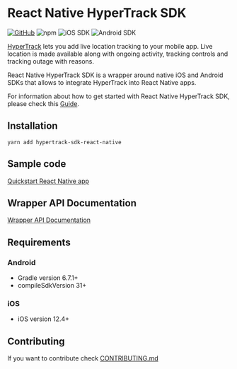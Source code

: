 # React Native HyperTrack SDK

[![GitHub](https://img.shields.io/github/license/hypertrack/sdk-react-native.svg)](./LICENSE)
![npm](https://img.shields.io/npm/v/hypertrack-sdk-react-native.svg)
![iOS SDK](https://img.shields.io/badge/iOS%20SDK-5.0.2-brightgreen.svg)
![Android SDK](https://img.shields.io/badge/Android%20SDK-7.0.3-brightgreen.svg)

[HyperTrack](https://www.hypertrack.com) lets you add live location tracking to your mobile app. Live location is made available along with ongoing activity, tracking controls and tracking outage with reasons.

React Native HyperTrack SDK is a wrapper around native iOS and Android SDKs that allows to integrate HyperTrack into React Native apps.

For information about how to get started with React Native HyperTrack SDK, please check this [Guide](https://www.hypertrack.com/docs/install-sdk-react-native).

## Installation

`yarn add hypertrack-sdk-react-native`

## Sample code

[Quickstart React Native app](https://github.com/hypertrack/quickstart-react-native)

## Wrapper API Documentation

[Wrapper API Documentation](https://hypertrack.github.io/sdk-react-native/)

## Requirements

### Android

- Gradle version 6.7.1+
- compileSdkVersion 31+

### iOS

- iOS version 12.4+

## Contributing

If you want to contribute check [CONTRIBUTING.md](CONTRIBUTING.md)
